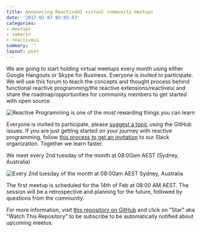 ```yaml
---
title: Announcing ReactiveUI virtual community meetups
date: '2017-02-07 03:05:57'
categories:
- meetups
- xamarin
- reactiveui
summary: ''
layout: post
---
```

We are going to start holding virtual meetups every month using either Google Hangouts or Skype for Business. Everyone is invited to participate. We will use this forum to teach the concepts and thought process behind functional reactive programming/the reactive extensions/reactiveui and share the roadmap/opportunities for community members to get started with open source.

![Reactive Programming is one of the most rewarding things you can learn](https://i.imgur.com/fKmWh4r.png)

Everyone is invited to participate, please [suggest a topic](https://github.com/reactiveui/meetups/issues/1) using the GitHub issues. If you are just getting started on your journey with reactive programming, follow [this process to get an invitation](https://github.com/reactiveui/ReactiveUI#slack) to our Slack organization. Together we learn faster.

We meet every 2nd tuesday of the month at 08:00am AEST (Sydney, Australia) 

![Every 2nd tuesday of the month at 08:00am AEST Sydney, Australia](https://i.imgur.com/B4jAJEyl.png)

The first meetup is scheduled for the 14th of Feb at 08:00 AM AEST. The session will be a retrospective and planning for the future, followed by questions from the community.

For more information, visit [this repository on GitHub](github.com/reactiveui/meetups) and click on "Star" aka "Watch This Repository" to be subscribe to be automatically notified about upcoming meetus.
